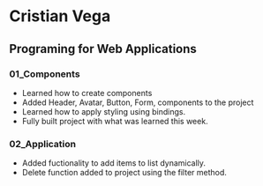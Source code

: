# Cristian Vega

## Programing for Web Applications

### 01_Components

- Learned how to create components
- Added Header, Avatar, Button, Form, components to the project
- Learned how to apply styling using bindings.
- Fully built project with what was learned this week.

### 02_Application

- Added fuctionality to add items to list dynamically.
- Delete function added to project using the filter method.